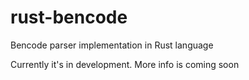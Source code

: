 # rust-bencode
Bencode parser implementation in Rust language

Currently it's in development. More info is coming soon
